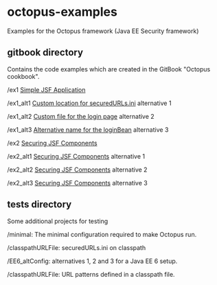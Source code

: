 # octopus-examples
Examples for the Octopus framework (Java EE Security framework)


## gitbook directory

Contains the code examples which are created in the GitBook "Octopus cookbook".

/ex1 [Simple JSF Application](https://rdebusscher.gitbooks.io/octopus-cookbook/content/chapter1.html)

/ex1_alt1 [Custom location for securedURLs.ini](https://rdebusscher.gitbooks.io/octopus-cookbook/content/chapter1.html) alternative 1

/ex1_alt2 [Custom file for the login page](https://rdebusscher.gitbooks.io/octopus-cookbook/content/chapter1.html) alternative 2

/ex1_alt3 [Alternative name for the loginBean](https://rdebusscher.gitbooks.io/octopus-cookbook/content/chapter1.html) alternative 3

/ex2 [Securing JSF Components](https://rdebusscher.gitbooks.io/octopus-cookbook/content/chapter2.html) 

/ex2_alt1 [Securing JSF Components](https://rdebusscher.gitbooks.io/octopus-cookbook/content/chapter2.html) alternative 1

/ex2_alt2 [Securing JSF Components](https://rdebusscher.gitbooks.io/octopus-cookbook/content/chapter2.html) alternative 2

/ex2_alt3 [Securing JSF Components](https://rdebusscher.gitbooks.io/octopus-cookbook/content/chapter2.html) alternative 3

## tests directory

Some additional projects for testing

/minimal: The minimal configuration required to make Octopus run.

/classpathURLFile: securedURLs.ini on classpath

/EE6_altConfig: alternatives 1, 2 and 3 for a Java EE 6 setup.

/classpathURLFile: URL patterns defined in a classpath file.
